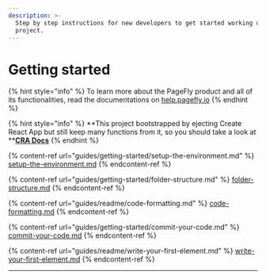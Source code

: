 ```yaml
---
description: >-
  Step by step instructions for new developers to get started working on PageFly
  project.
---
```


# Getting started

{% hint style="info" %}
To learn more about the PageFly product and all of its functionalities, read the documentations on [help.pagefly.io](https://help.pagefly.io)
{% endhint %}

{% hint style="info" %}
\*\*This project bootstrapped by ejecting Create React App but still keep many functions from it, so you should take a look at \*\*[**CRA Docs**](https://create-react-app.dev/docs/getting-started/)
{% endhint %}

{% content-ref url="guides/getting-started/setup-the-environment.md" %}
[setup-the-environment.md](guides/getting-started/setup-the-environment.md)
{% endcontent-ref %}

{% content-ref url="guides/getting-started/folder-structure.md" %}
[folder-structure.md](guides/getting-started/folder-structure.md)
{% endcontent-ref %}

{% content-ref url="guides/readme/code-formatting.md" %}
[code-formatting.md](guides/readme/code-formatting.md)
{% endcontent-ref %}

{% content-ref url="guides/getting-started/commit-your-code.md" %}
[commit-your-code.md](guides/getting-started/commit-your-code.md)
{% endcontent-ref %}

{% content-ref url="guides/readme/write-your-first-element.md" %}
[write-your-first-element.md](guides/readme/write-your-first-element.md)
{% endcontent-ref %}

***

